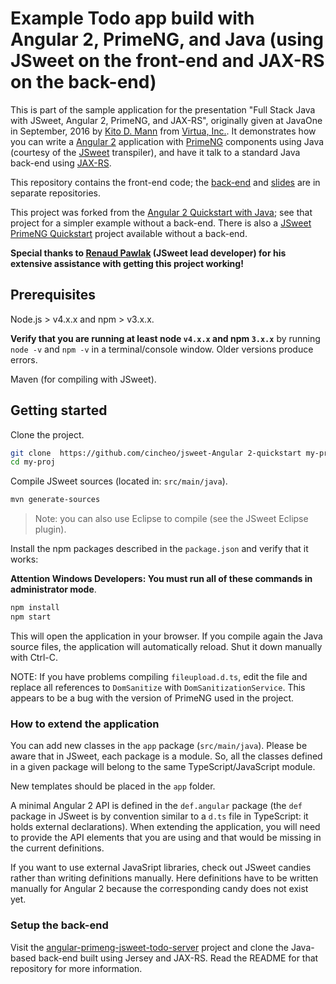 # Example Todo app build with Angular 2, PrimeNG, and Java (using JSweet on the front-end and JAX-RS on the back-end)

This is part of the sample application for the presentation "Full Stack Java with JSweet, Angular 2, PrimeNG, and JAX-RS", 
originally given at JavaOne in September, 2016 by [Kito D. Mann](https://www.linkedin.com/in/kitomann) from [Virtua, Inc.](https://virtua.tech). It demonstrates how you 
can write a [Angular 2](https://angular.io) application with [PrimeNG](http://www.primefaces.org/primeng/) components using Java (courtesy of the
 [JSweet](http://jsweet.org) transpiler), and have it talk to a standard Java back-end using [JAX-RS](https://jax-rs-spec.java.net/).

This repository contains the front-end code; the [back-end](https://github.com/kito99/angular-primeng-jsweet-todo-server) and 
[slides](https://github.com/kito99/angular-primeng-jsweet-todo-slides) are in separate repositories. 

This project was forked from the [Angular 2 Quickstart with Java](https://github.com/cincheo/jsweet-angular2-quickstart); see that project for a simpler example without a back-end. 
There is also a [JSweet PrimeNG Quickstart](https://github.com/cincheo/jsweet-primeng-quickstart) project available without a back-end.  

**Special thanks to [Renaud Pawlak](https://github.com/renaudpawlak) (JSweet lead developer) for his extensive assistance with getting this project working!**

## Prerequisites

Node.js > v4.x.x and npm > v3.x.x. 
    
**Verify that you are running at least node `v4.x.x` and npm `3.x.x`**
by running `node -v` and `npm -v` in a terminal/console window.
Older versions produce errors.

Maven (for compiling with JSweet).

## Getting started

Clone the project.

```bash
git clone  https://github.com/cincheo/jsweet-Angular 2-quickstart my-proj
cd my-proj
```

Compile JSweet sources (located in: ``src/main/java``).

```bash
mvn generate-sources
```

> Note: you can also use Eclipse to compile (see the JSweet Eclipse plugin).

Install the npm packages described in the `package.json` and verify that it works:

**Attention Windows Developers:  You must run all of these commands in administrator mode**.

```bash
npm install
npm start
```

This will open the application in your browser. If you compile again the Java source files, the application will automatically reload. Shut it down manually with Ctrl-C.

NOTE: If you have problems compiling `fileupload.d.ts`, edit the file and replace all references to `DomSanitize` with `DomSanitizationService`. 
This appears to be a bug with the version of PrimeNG used in the project.

### How to extend the application

You can add new classes in the ``app`` package (``src/main/java``). Please be aware that in JSweet, each package is a module. So, all the classes defined in a given package will belong to the same TypeScript/JavaScript module.

New templates should be placed in the ``app`` folder. 

A minimal Angular 2 API is defined in the ``def.angular`` package (the ``def`` package in JSweet is by convention similar to a ``d.ts`` file in TypeScript: it holds external declarations). 
When extending the application, you will need to provide the API elements that you are using and that would be missing in the current definitions.

If you want to use external JavaSript libraries, check out JSweet candies rather than writing definitions manually. Here definitions have to be written manually for Angular 2 because the corresponding candy does not exist yet.

### Setup the back-end

Visit the [angular-primeng-jsweet-todo-server](https://github.com/kito99/angular-primeng-jsweet-todo-server) project and clone the Java-based back-end built using Jersey and JAX-RS. Read the README for that repository for more information.

